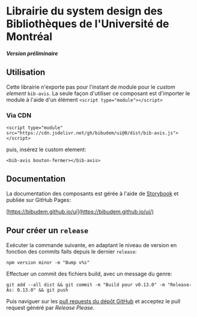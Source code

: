 # Librairie du system design des Bibliothèques de l'Université de Montréal

**_Version préliminaire_**

## Utilisation

Cette librairie n'exporte pas pour l'instant de module pour le _custom element_ `bib-avis`. La seule façon d'utiliser ce composant est d'importer le module à l'aide d'un élément `<script type="module"></script>`

### Via CDN

```
<script type="module" src="https://cdn.jsdelivr.net/gh/bibudem/ui@0/dist/bib-avis.js"></script>
```

puis, insérez le custom element:

```
<bib-avis bouton-fermer></bib-avis>
```

## Documentation

La documentation des composants est gérée à l'aide de [Storybook](https://storybook.js.org/) et publiée sur GitHub Pages:

[https://bibudem.github.io/ui](https://bibudem.github.io/ui/)

## Pour créer un `release`

Exécuter la commande suivante, en adaptant le niveau de version en fonction des commits faits depuis le dernier `release`:

```
npm version minor -m "Bump v%s"
```

Effectuer un commit des fichiers build, avec un message du genre:

```
git add --all dist && git commit -m "Build pour v0.13.0" -m "Release-As: 0.13.0" && git push
```

Puis naviguer sur les [pull requests du dépôt GitHub](https://github.com/bibudem/ui/pulls) et acceptez le pull request généré par *Release Please*.

